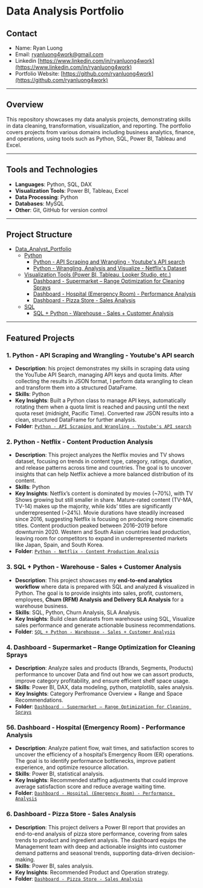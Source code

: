 # Data Analysis Portfolio

## Contact

- Name: Ryan Luong
- Email: [ryanluong4work@gmail.com](mailto:ryanluong4work@gmail.com)
- Linkedin [https://www.linkedin.com/in/ryanluong4work](https://www.linkedin.com/in/ryanluong4work)
- Portfolio Website: [https://github.com/ryanluong4work](https://github.com/ryanluong4work)

---

## Overview
This repository showcases my data analysis projects, demonstrating skills in data cleaning, transformation, visualization, and reporting. The portfolio covers projects from various domains including business analytics, finance, and operations, using tools such as Python, SQL, Power BI, Tableau and Excel.

---

## Tools and Technologies
- **Languages**: Python, SQL, DAX
- **Visualization Tools**: Power BI, Tableau, Excel
- **Data Processing**: Python
- **Databases**: MySQL
- **Other**: Git, GitHub for version control

---

## Project Structure
 - [Data_Analyst_Portfolio](https://github.com/RyanLuong4work/Data_Analyst_Portfolio)
    - [Python](https://github.com/RyanLuong4work/Data_Analyst_Portfolio/tree/main/Python)
      - [Python - API Scraping and Wrangling - Youtube's API search](https://github.com/RyanLuong4work/Data_Analyst_Portfolio/tree/main/Python/Python%20-%20API%20Scraping%20and%20Wrangling%20-%20Youtube's%20API%20search)
      - [Python - Wrangling, Analysis and Visualize - Netflix's Dataset](https://github.com/RyanLuong4work/Data_Analyst_Portfolio/tree/main/Python/Python%20-%20Wrangling%2C%20Analysis%20and%20Visualize%20-%20Netflix's%20Dataset)
    - [Visualization Tools (Power BI, Tableau, Looker Studio, etc.)](https://github.com/RyanLuong4work/Data_Analyst_Portfolio/tree/main/Visualization%20Tools%20(Power%20BI%2C%20Tableau%2C%20Looker%20Studio%2C%20etc.))
      - [Dashboard - Supermarket – Range Optimization for Cleaning Sprays](https://github.com/RyanLuong4work/Data_Analyst_Portfolio/tree/main/Visualization%20Tools%20(Power%20BI%2C%20Tableau%2C%20Looker%20Studio%2C%20etc.)/Dashboard%20-%20%20Supermarket%20–%20Range%20Optimization%20for%20Cleaning%20Sprays)
      - [Dashboard - Hospital (Emergency Room) - Performance Analysis](https://github.com/RyanLuong4work/Data_Analyst_Portfolio/tree/main/Visualization%20Tools%20(Power%20BI%2C%20Tableau%2C%20Looker%20Studio%2C%20etc.)/Dashboard%20-%20Hospital%20(Emergency%20Room)%20-%20Performance%20Analysis)
      - [Dashboard - Pizza Store - Sales Analysis](https://github.com/RyanLuong4work/Data_Analyst_Portfolio/tree/main/Visualization%20Tools%20(Power%20BI%2C%20Tableau%2C%20Looker%20Studio%2C%20etc.)/Dashboard%20-%20Pizza%20Store%20-%20Sales%20Analysis)
    - [SQL](https://github.com/RyanLuong4work/Data_Analyst_Portfolio/tree/main/SQL)
      - [SQL + Python - Warehouse - Sales + Customer Analysis](https://github.com/RyanLuong4work/Data_Analyst_Portfolio/tree/main/SQL/SQL%20%2B%20Python%20-%20Warehouse%20-%20Sales%20%2B%20Customer%20Analysis)
         
---

## Featured Projects

### 1. Python - API Scraping and Wrangling - Youtube's API search
- **Description**: his project demonstrates my skills in scraping data using the YouTube API Search, managing API keys and quota limits. After collecting the results in JSON format, I perform data wrangling to clean and transform them into a structured DataFrame.
- **Skills**: Python
- **Key Insights**: Built a Python class to manage API keys, automatically rotating them when a quota limit is reached and pausing until the next quota reset (midnight, Pacific Time). Converted raw JSON results into a clean, structured DataFrame for further analysis.
- **Folder**: [`Python - API Scraping and Wrangling - Youtube's API search`](https://github.com/RyanLuong4work/Data_Analyst_Portfolio/tree/main/Python/Python%20-%20API%20Scraping%20and%20Wrangling%20-%20Youtube's%20API%20search)


### 2. Python - Netflix - Content Production Analysis
- **Description**: This project analyzes the Netflix movies and TV shows dataset, focusing on trends in content type, category, ratings, duration, and release patterns across time and countries. The goal is to uncover insights that can help Netflix achieve a more balanced distribution of its content.
- **Skills**: Python
- **Key Insights**: Netflix’s content is dominated by movies (~70%), with TV Shows growing but still smaller in share. Mature-rated content (TV-MA, TV-14) makes up the majority, while kids’ titles are significantly underrepresented (~24%). Movie durations have steadily increased since 2016, suggesting Netflix is focusing on producing more cinematic titles. Content production peaked between 2016–2019 before downturnin 2020. Western and South Asian countries lead production, leaving room for competitors to expand in underrepresented markets like Japan, Spain, and South Korea.
- **Folder**: [`Python - Netflix - Content Production Analysis`](https://github.com/RyanLuong4work/Data_Analyst_Portfolio/tree/main/Python%20-%20Netflix%20-%20Content%20Production%20Analysis)

### 3. SQL + Python - Warehouse - Sales + Customer Analysis
- **Description**: This project showcases my **end-to-end analytics workflow** where data is prepared with SQL and analyzed & visualized in Python. The goal is to provide insights into sales, profit, customers, employees, **Churn (RFM) Analysis and Delivery SLA Analysis** for a warehouse business.
- **Skills**: SQL, Python, Churn Analysis, SLA Analysis.
- **Key Insights**: Build clean datasets from warehouse using SQL, Visualize sales performance and generate actionable business recommendations.
- **Folder**: [`SQL + Python - Warehouse - Sales + Customer Analysis`](https://github.com/RyanLuong4work/Data_Analysis_Portfolio/tree/170a793459917fda949c35430e18265b54021e0e/SQL%20%2B%20Python%20-%20Warehouse%20-%20Sales%20%2B%20Customer%20Analysis)

### 4. Dashboard - Supermarket – Range Optimization for Cleaning Sprays
- **Description**: Analyze sales and products (Brands, Segments, Products) performance to uncover Data and find out how we can assort products, improve category profitability, and ensure efficient shelf space usage.
- **Skills**: Power BI, DAX, data modeling, python, matplotlib, sales analysis.
- **Key Insights**: Category Perfromance Overview + Range and Space Recommendations.
- **Folder**: [`Dashboard - Supermarket – Range Optimization for Cleaning Sprays`](https://github.com/RyanLuong4work/Data_Analysis_Portfolio/tree/9c03afbb9132716e5360b79efa06278159a9f07d/Dashboard%20-%20%20Supermarket%20%E2%80%93%20Range%20Optimization%20for%20Cleaning%20Sprays)

### 56. Dashboard - Hospital (Emergency Room) - Performance Analysis
- **Description**: Analyze patient flow, wait times, and satisfaction scores to uncover the efficiency of a hospital’s Emergency Room (ER) operations. The goal is to identify performance bottlenecks, improve patient experience, and optimize resource allocation.
- **Skills**: Power BI, statistical analysis.
- **Key Insights**: Recommended staffing adjustments that could improve average satisfaction score and reduce average waiting time.
- **Folder**: [`Dashboard - Hospital (Emergency Room) - Performance Analysis`](https://github.com/RyanLuong4work/Data_Analysis_Portfolio/tree/9c03afbb9132716e5360b79efa06278159a9f07d/Dashboard%20-%20Hospital%20(Emergency%20Room)%20-%20Performance%20Analysis)

### 6. Dashboard - Pizza Store - Sales Analysis
- **Description**: This project delivers a Power BI report that provides an end-to-end analysis of pizza store performance, covering from sales trends to product and ingredient analysis. The dashboard equips the Management team with deep and actionable insights into customer demand patterns and seasonal trends, supporting data-driven decision-making.
- **Skills**: Power BI, sales analysis.
- **Key Insights**: Recommended Product and Operation strategy.
- **Folder**: [`Dashboard - Pizza Store - Sales Analysis`](https://github.com/RyanLuong4work/Data_Analysis_Portfolio/tree/9c03afbb9132716e5360b79efa06278159a9f07d/Dashboard%20-%20Pizza%20Store%20-%20Sales%20Analysis)
